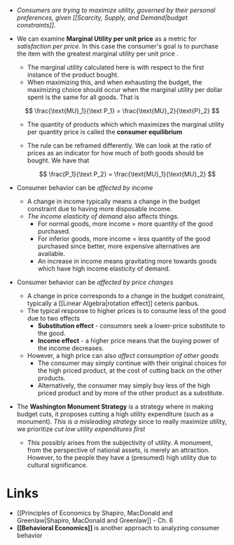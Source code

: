 * *Consumers are trying to maximize utility, governed by their personal preferences, given [[Scarcity, Supply, and Demand|budget constraints]]*. 

* We can examine **Marginal Utility per unit price** as a metric for *satisfaction per price*. In this case the consumer's goal is to purchase the item with the greatest marginal utility per unit price .
	* The marginal utility calculated here is with respect to the first instance of the product bought. 
	* When maximizing this, and when exhausting the budget, the maximizing choice should occur when the marginal utility per dollar spent is the same for all goods. That is 
  
  $$
  \frac{\text{MU}_1}{\text P_1} = \frac{\text{MU}_2}{\text{P}_2} 
  $$
	* The quantity of products which which maximizes the marginal utility per quantity price is called the **consumer equilibrium**
	* The rule can be reframed differently. We can look at the ratio of prices as an indicator for how much of both goods should be bought. We have that 
	  
	  $$
	  \frac{P_1}{\text P_2} = \frac{\text{MU}_1}{\text{MU}_2} 
	  $$

* Consumer behavior can be *affected by income*
	* A change in income typically means a change in the budget constraint due to having more disposable income. 
	* *The income elasticity of demand* also affects things.
		* For normal goods, more income = more quantity of the good purchased. 
		* For inferior goods, more income = less quantity of the good purchased since better, more expensive alternatives are available.
		* An increase in income means gravitating more towards goods which have high income elasticity of demand.

* Consumer behavior can be *affected by price changes*
	* A change in price corresponds to a change in the budget constraint, typically a [[Linear Algebra|rotation effect]] ceteris paribus. 
	* The typical response to higher prices is to consume less of the good due to two effects 
		* **Substitution effect** - consumers seek a lower-price substitute to the good. 
		* **Income effect** - a higher price means that the buying power of the income decreases. 
	* However, a high price can also *affect consumption of other goods* 
		* The consumer may simply continue with their original choices for the high priced product, at the cost of cutting back on the other products. 
		* Alternatively,  the consumer may simply buy less of the high priced product and by more of the other product as a substitute. 

* The **Washington Monument Strategy** is a strategy where in making budget cuts, it proposes cutting a high utility expenditure (such as a monument). *This is a misleading strategy* since to really maximize utility, we prioritize *cut low utility expenditures first*
	* This possibly arises from the subjectivity of utility. A monument, from the perspective of national assets, is merely an attraction. However, to the people they have a (presumed) high utility due to cultural significance. 

# Links 
* [[Principles of Economics by Shapiro, MacDonald and Greenlaw|Shapiro, MacDonald and Greenlaw]] - Ch. 6
* **[[Behavioral Economics]]** is another approach to analyzing consumer behavior 